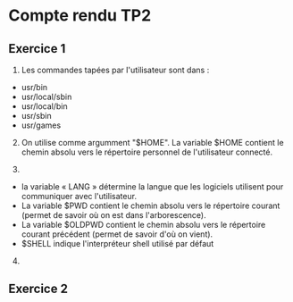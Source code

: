 # Compte rendu TP2

## Exercice 1

1. Les commandes tapées par l'utilisateur sont dans :  
  * usr/bin
  * usr/local/sbin
  * usr/local/bin
  * usr/sbin
  * usr/games
  
 2. On utilise comme argumment "$HOME". La variable $HOME contient le chemin absolu vers le répertoire personnel de l'utilisateur connecté.
 
 3.  
* la variable « LANG » détermine la langue que les logiciels utilisent pour communiquer avec l'utilisateur. 
 * La variable $PWD contient le chemin absolu vers le répertoire courant (permet de savoir où on est dans l'arborescence).
 * La variable $OLDPWD contient le chemin absolu vers le répertoire courant précédent (permet de savoir d'où on vient).
 * $SHELL indique l'interpréteur shell utilisé par défaut
 
 4.


 
 
 
 
 ## Exercice 2
 
 

